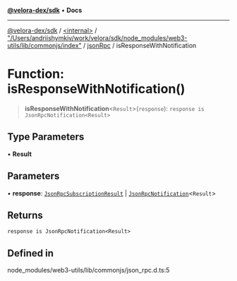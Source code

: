 [**@velora-dex/sdk**](../../../../../../README.md) • **Docs**

***

[@velora-dex/sdk](../../../../../../globals.md) / [\<internal\>](../../../../../README.md) / ["/Users/andriishymkiv/work/velora/sdk/node\_modules/web3-utils/lib/commonjs/index"](../../../README.md) / [jsonRpc](../README.md) / isResponseWithNotification

# Function: isResponseWithNotification()

> **isResponseWithNotification**\<`Result`\>(`response`): `response is JsonRpcNotification<Result>`

## Type Parameters

• **Result**

## Parameters

• **response**: [`JsonRpcSubscriptionResult`](../../../../../interfaces/JsonRpcSubscriptionResult.md) \| [`JsonRpcNotification`](../../../../../interfaces/JsonRpcNotification.md)\<`Result`\>

## Returns

`response is JsonRpcNotification<Result>`

## Defined in

node\_modules/web3-utils/lib/commonjs/json\_rpc.d.ts:5
